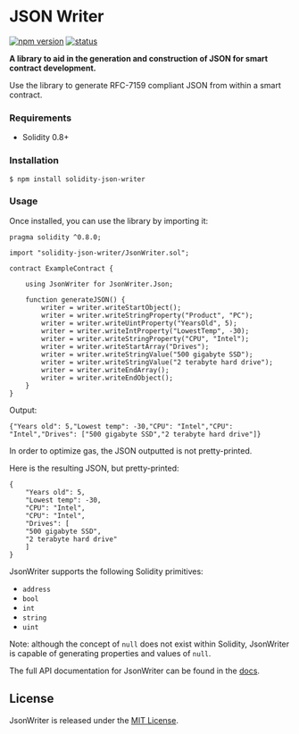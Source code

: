 # JSON Writer

[![npm version][npm-version-src]][npm-version-href]
[![status][github-actions-src]][github-actions-href]

**A library to aid in the generation and construction of JSON for smart contract development.**

Use the library to generate RFC-7159 compliant JSON from within a smart contract.

### Requirements
* Solidity 0.8+

### Installation

```console
$ npm install solidity-json-writer
```

### Usage

Once installed, you can use the library by importing it:

```solidity
pragma solidity ^0.8.0;

import "solidity-json-writer/JsonWriter.sol";

contract ExampleContract {
    
    using JsonWriter for JsonWriter.Json;

    function generateJSON() {
        writer = writer.writeStartObject();
        writer = writer.writeStringProperty("Product", "PC");
        writer = writer.writeUintProperty("YearsOld", 5);
        writer = writer.writeIntProperty("LowestTemp", -30);
        writer = writer.writeStringProperty("CPU", "Intel");
        writer = writer.writeStartArray("Drives");
        writer = writer.writeStringValue("500 gigabyte SSD");
        writer = writer.writeStringValue("2 terabyte hard drive");
        writer = writer.writeEndArray();
        writer = writer.writeEndObject();
    }
}
```

Output:
```
{"Years old": 5,"Lowest temp": -30,"CPU": "Intel","CPU": "Intel","Drives": ["500 gigabyte SSD","2 terabyte hard drive"]}
```

In order to optimize gas, the JSON outputted is not pretty-printed. 

Here is the resulting JSON, but pretty-printed:
```
{
    "Years old": 5,
    "Lowest temp": -30,
    "CPU": "Intel",
    "CPU": "Intel",
    "Drives": [
	"500 gigabyte SSD", 
	"2 terabyte hard drive"
    ]
}
```

JsonWriter supports the following Solidity primitives:
* `address`
* `bool`
* `int`
* `string`
* `uint`

Note: although the concept of `null` does not exist within Solidity, JsonWriter is capable of generating properties and values of `null`.

The full API documentation for JsonWriter can be found in the [docs](docs/JsonWriter.md).

## License

JsonWriter is released under the [MIT License](LICENSE).

[npm-version-src]: https://img.shields.io/npm/v/solidity-json-writer?style=flat-square
[npm-version-href]: https://npmjs.com/package/solidity-json-writer

[npm-downloads-src]: https://img.shields.io/npm/dm/solidity-json-writer?style=flat-square
[npm-downloads-href]: https://npmjs.com/package/solidity-json-writer

[github-actions-src]: https://img.shields.io/github/workflow/status/bmeredith/solidity-json-writer/solidity-json-writer%20CI
[github-actions-href]: https://github.com/bmeredith/solidity-json-writer/actions?query=workflow%3Aci
